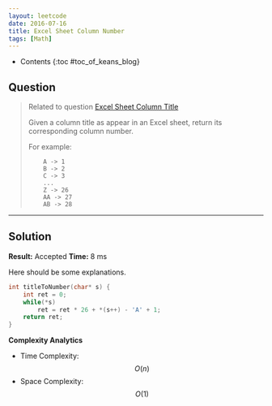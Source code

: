 ```yaml
---
layout: leetcode
date: 2016-07-16
title: Excel Sheet Column Number
tags: [Math]
---
```


* Contents
{:toc #toc_of_keans_blog}

## Question

> Related to question [Excel Sheet Column Title](/leetcode/168-excel-sheet-column-title/)
>
>Given a column title as appear in an Excel sheet, return its corresponding column number.
>
>For example:
>
>         A -> 1
>         B -> 2
>         C -> 3
>         ...
>         Z -> 26
>         AA -> 27
>         AB -> 28
>     
>
>     

***

## Solution

**Result:** Accepted **Time:** 8 ms

Here should be some explanations.

```c
int titleToNumber(char* s) {
    int ret = 0;
    while(*s)
        ret = ret * 26 + *(s++) - 'A' + 1;
    return ret;
}
```

**Complexity Analytics**

- Time Complexity: $$O(n)$$
- Space Complexity: $$O(1)$$

